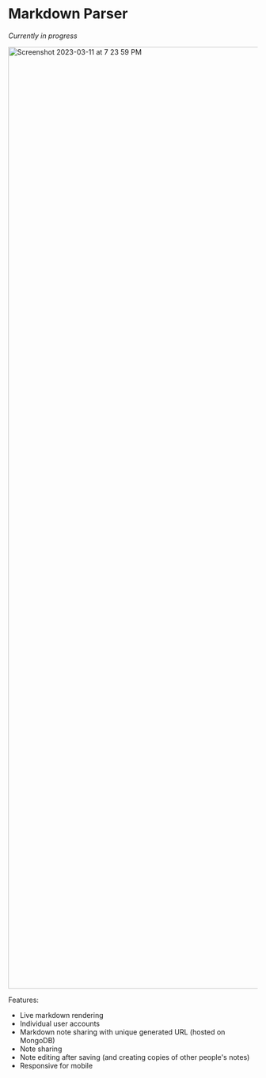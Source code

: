 # Markdown Parser

_Currently in progress_

<img width="1904" alt="Screenshot 2023-03-11 at 7 23 59 PM" src="https://user-images.githubusercontent.com/62436772/224517491-8d81a06c-754b-42a9-bf4f-be9a1ce45d70.png">

Features:

- Live markdown rendering
- Individual user accounts
- Markdown note sharing with unique generated URL (hosted on MongoDB)
- Note sharing
- Note editing after saving (and creating copies of other people's notes)
- Responsive for mobile

